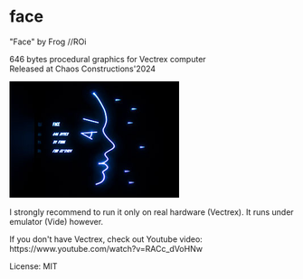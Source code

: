 # face
"Face" by Frog //ROi<br>
 


646 bytes procedural graphics for Vectrex computer<br>
Released at Chaos Constructions'2024
<p>
<img src="face_300.jpg"/>

<p>I strongly recommend to run it only on real hardware (Vectrex). It runs under emulator (Vide) however. 

<p>If you don't have Vectrex, check out Youtube video: https://www.youtube.com/watch?v=RACc_dVoHNw

<p>License: MIT

